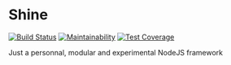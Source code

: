 # Shine

[![Build Status](https://travis-ci.org/ahasc/Shine.svg?branch=master)](https://travis-ci.org/ahasc/Shine)
[![Maintainability](https://api.codeclimate.com/v1/badges/d4533246f492fcd57251/maintainability)](https://codeclimate.com/github/ahasc/Shine/maintainability)
[![Test Coverage](https://api.codeclimate.com/v1/badges/d4533246f492fcd57251/test_coverage)](https://codeclimate.com/github/ahasc/Shine/test_coverage)

Just a personnal, modular and experimental NodeJS framework

